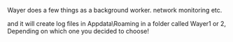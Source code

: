Wayer does a few things as a background worker.
network monitoring etc.

and it will create log files in Appdata\Roaming in a folder called Wayer1 or 2, Depending on which one you decided to choose!
